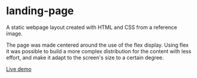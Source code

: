 # landing-page

A static webpage layout created with HTML and CSS from a reference image.

The page was made centered around the use of the flex display. Using flex it was possible to build a more complex distribution for the content with less effort, and make it adapt to the screen's size to a certain degree.

[Live demo](https://dimluar.github.io/landing-page/)
